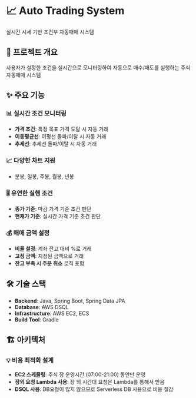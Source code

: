 # 📈 Auto Trading System

실시간 시세 기반 조건부 자동매매 시스템


## 🎯 프로젝트 개요

사용자가 설정한 조건을 실시간으로 모니터링하여 자동으로 매수/매도를 실행하는 주식 자동매매 시스템

## ✨ 주요 기능

### 📊 실시간 조건 모니터링
- **가격 조건**: 특정 목표 가격 도달 시 자동 거래
- **이동평균선**: 이평선 돌파/이탈 시 자동 거래  
- **추세선**: 추세선 돌파/이탈 시 자동 거래

### 📈 다양한 차트 지원
- 분봉, 일봉, 주봉, 월봉, 년봉

### 🎚️ 유연한 실행 조건
- **종가 기준**: 마감 가격 기준 조건 판단
- **현재가 기준**: 실시간 가격 기준 조건 판단

### 💰 매매 금액 설정
- **비율 설정**: 계좌 잔고 대비 %로 거래
- **고정 금액**: 지정된 금액으로 거래
- **잔고 부족 시 주문 취소** 로직 포함

## 🛠️ 기술 스택

- **Backend**: Java, Spring Boot, Spring Data JPA
- **Database**: AWS DSQL
- **Infrastructure**: AWS EC2, ECS
- **Build Tool**: Gradle

## 🏗️ 아키텍처

### 💡 비용 최적화 설계
- **EC2 스케줄링**: 주식 장 운영시간 (07:00-21:00) 동안만 운영
- **장외 요청 Lambda 사용**: 장 외 시간대 요청은 Lambda를 통해서 받음
- **DSQL 사용**: DB요청이 많지 않으므로 Serverless DB 사용으로 비용 절감
